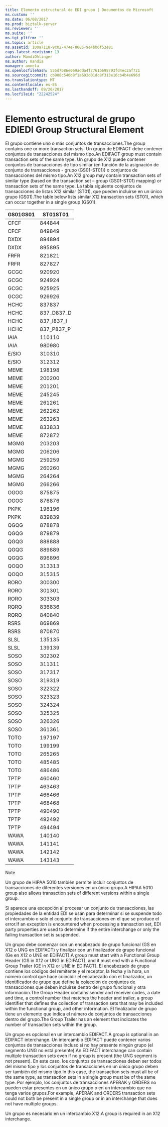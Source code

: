 ```yaml
---
title: Elemento estructural de EDI grupo | Documentos de Microsoft
ms.custom: ''
ms.date: 06/08/2017
ms.prod: biztalk-server
ms.reviewer: ''
ms.suite: ''
ms.tgt_pltfrm: ''
ms.topic: article
ms.assetid: 100a7118-9c02-474e-8685-9e4bb6f52e81
caps.latest.revision: 13
author: MandiOhlinger
ms.author: mandia
manager: anneta
ms.openlocfilehash: 555d7b86e069adda4f7761b698793fd4ec2af721
ms.sourcegitcommit: cb908c540d8f1a692d01dc8f313e16cb4b4e696d
ms.translationtype: MT
ms.contentlocale: es-ES
ms.lasthandoff: 09/20/2017
ms.locfileid: "22242524"
---
```

# <a name="edi-group-structural-element"></a><span data-ttu-id="9a55b-102">Elemento estructural de grupo EDI</span><span class="sxs-lookup"><span data-stu-id="9a55b-102">EDI Group Structural Element</span></span>
<span data-ttu-id="9a55b-103">El grupo contiene uno o más conjuntos de transacciones.</span><span class="sxs-lookup"><span data-stu-id="9a55b-103">The group contains one or more transaction sets.</span></span> <span data-ttu-id="9a55b-104">Un grupo de EDIFACT debe contener conjuntos de transacciones del mismo tipo.</span><span class="sxs-lookup"><span data-stu-id="9a55b-104">An EDIFACT group must contain transaction sets of the same type.</span></span> <span data-ttu-id="9a55b-105">Un grupo de X12 puede contener conjuntos de transacciones de tipo similar (en función de la asignación de conjunto de transacciones - grupo (GS01-ST01)) o conjuntos de transacciones del mismo tipo.</span><span class="sxs-lookup"><span data-stu-id="9a55b-105">An X12 group may contain transaction sets of similar type (based on the transaction set – group (GS01-ST01) mapping) or transaction sets of the same type.</span></span> <span data-ttu-id="9a55b-106">La tabla siguiente conjuntos de transacciones de listas X12 similar (ST01), que pueden incluirse en un único grupo (GS01).</span><span class="sxs-lookup"><span data-stu-id="9a55b-106">The table below lists similar X12 transaction sets (ST01), which can occur together in a single group (GS01).</span></span>  
  
|<span data-ttu-id="9a55b-107">GS01</span><span class="sxs-lookup"><span data-stu-id="9a55b-107">GS01</span></span>|<span data-ttu-id="9a55b-108">ST01</span><span class="sxs-lookup"><span data-stu-id="9a55b-108">ST01</span></span>|  
|----------|----------|  
|<span data-ttu-id="9a55b-109">CF</span><span class="sxs-lookup"><span data-stu-id="9a55b-109">CF</span></span>|<span data-ttu-id="9a55b-110">844</span><span class="sxs-lookup"><span data-stu-id="9a55b-110">844</span></span>|  
|<span data-ttu-id="9a55b-111">CF</span><span class="sxs-lookup"><span data-stu-id="9a55b-111">CF</span></span>|<span data-ttu-id="9a55b-112">849</span><span class="sxs-lookup"><span data-stu-id="9a55b-112">849</span></span>|  
|<span data-ttu-id="9a55b-113">DX</span><span class="sxs-lookup"><span data-stu-id="9a55b-113">DX</span></span>|<span data-ttu-id="9a55b-114">894</span><span class="sxs-lookup"><span data-stu-id="9a55b-114">894</span></span>|  
|<span data-ttu-id="9a55b-115">DX</span><span class="sxs-lookup"><span data-stu-id="9a55b-115">DX</span></span>|<span data-ttu-id="9a55b-116">895</span><span class="sxs-lookup"><span data-stu-id="9a55b-116">895</span></span>|  
|<span data-ttu-id="9a55b-117">FR</span><span class="sxs-lookup"><span data-stu-id="9a55b-117">FR</span></span>|<span data-ttu-id="9a55b-118">821</span><span class="sxs-lookup"><span data-stu-id="9a55b-118">821</span></span>|  
|<span data-ttu-id="9a55b-119">FR</span><span class="sxs-lookup"><span data-stu-id="9a55b-119">FR</span></span>|<span data-ttu-id="9a55b-120">827</span><span class="sxs-lookup"><span data-stu-id="9a55b-120">827</span></span>|  
|<span data-ttu-id="9a55b-121">GC</span><span class="sxs-lookup"><span data-stu-id="9a55b-121">GC</span></span>|<span data-ttu-id="9a55b-122">920</span><span class="sxs-lookup"><span data-stu-id="9a55b-122">920</span></span>|  
|<span data-ttu-id="9a55b-123">GC</span><span class="sxs-lookup"><span data-stu-id="9a55b-123">GC</span></span>|<span data-ttu-id="9a55b-124">924</span><span class="sxs-lookup"><span data-stu-id="9a55b-124">924</span></span>|  
|<span data-ttu-id="9a55b-125">GC</span><span class="sxs-lookup"><span data-stu-id="9a55b-125">GC</span></span>|<span data-ttu-id="9a55b-126">925</span><span class="sxs-lookup"><span data-stu-id="9a55b-126">925</span></span>|  
|<span data-ttu-id="9a55b-127">GC</span><span class="sxs-lookup"><span data-stu-id="9a55b-127">GC</span></span>|<span data-ttu-id="9a55b-128">926</span><span class="sxs-lookup"><span data-stu-id="9a55b-128">926</span></span>|  
|<span data-ttu-id="9a55b-129">HC</span><span class="sxs-lookup"><span data-stu-id="9a55b-129">HC</span></span>|<span data-ttu-id="9a55b-130">837</span><span class="sxs-lookup"><span data-stu-id="9a55b-130">837</span></span>|  
|<span data-ttu-id="9a55b-131">HC</span><span class="sxs-lookup"><span data-stu-id="9a55b-131">HC</span></span>|<span data-ttu-id="9a55b-132">837_D</span><span class="sxs-lookup"><span data-stu-id="9a55b-132">837_D</span></span>|  
|<span data-ttu-id="9a55b-133">HC</span><span class="sxs-lookup"><span data-stu-id="9a55b-133">HC</span></span>|<span data-ttu-id="9a55b-134">837_I</span><span class="sxs-lookup"><span data-stu-id="9a55b-134">837_I</span></span>|  
|<span data-ttu-id="9a55b-135">HC</span><span class="sxs-lookup"><span data-stu-id="9a55b-135">HC</span></span>|<span data-ttu-id="9a55b-136">837_P</span><span class="sxs-lookup"><span data-stu-id="9a55b-136">837_P</span></span>|  
|<span data-ttu-id="9a55b-137">IA</span><span class="sxs-lookup"><span data-stu-id="9a55b-137">IA</span></span>|<span data-ttu-id="9a55b-138">110</span><span class="sxs-lookup"><span data-stu-id="9a55b-138">110</span></span>|  
|<span data-ttu-id="9a55b-139">IA</span><span class="sxs-lookup"><span data-stu-id="9a55b-139">IA</span></span>|<span data-ttu-id="9a55b-140">980</span><span class="sxs-lookup"><span data-stu-id="9a55b-140">980</span></span>|  
|<span data-ttu-id="9a55b-141">E/S</span><span class="sxs-lookup"><span data-stu-id="9a55b-141">IO</span></span>|<span data-ttu-id="9a55b-142">310</span><span class="sxs-lookup"><span data-stu-id="9a55b-142">310</span></span>|  
|<span data-ttu-id="9a55b-143">E/S</span><span class="sxs-lookup"><span data-stu-id="9a55b-143">IO</span></span>|<span data-ttu-id="9a55b-144">312</span><span class="sxs-lookup"><span data-stu-id="9a55b-144">312</span></span>|  
|<span data-ttu-id="9a55b-145">ME</span><span class="sxs-lookup"><span data-stu-id="9a55b-145">ME</span></span>|<span data-ttu-id="9a55b-146">198</span><span class="sxs-lookup"><span data-stu-id="9a55b-146">198</span></span>|  
|<span data-ttu-id="9a55b-147">ME</span><span class="sxs-lookup"><span data-stu-id="9a55b-147">ME</span></span>|<span data-ttu-id="9a55b-148">200</span><span class="sxs-lookup"><span data-stu-id="9a55b-148">200</span></span>|  
|<span data-ttu-id="9a55b-149">ME</span><span class="sxs-lookup"><span data-stu-id="9a55b-149">ME</span></span>|<span data-ttu-id="9a55b-150">201</span><span class="sxs-lookup"><span data-stu-id="9a55b-150">201</span></span>|  
|<span data-ttu-id="9a55b-151">ME</span><span class="sxs-lookup"><span data-stu-id="9a55b-151">ME</span></span>|<span data-ttu-id="9a55b-152">245</span><span class="sxs-lookup"><span data-stu-id="9a55b-152">245</span></span>|  
|<span data-ttu-id="9a55b-153">ME</span><span class="sxs-lookup"><span data-stu-id="9a55b-153">ME</span></span>|<span data-ttu-id="9a55b-154">261</span><span class="sxs-lookup"><span data-stu-id="9a55b-154">261</span></span>|  
|<span data-ttu-id="9a55b-155">ME</span><span class="sxs-lookup"><span data-stu-id="9a55b-155">ME</span></span>|<span data-ttu-id="9a55b-156">262</span><span class="sxs-lookup"><span data-stu-id="9a55b-156">262</span></span>|  
|<span data-ttu-id="9a55b-157">ME</span><span class="sxs-lookup"><span data-stu-id="9a55b-157">ME</span></span>|<span data-ttu-id="9a55b-158">263</span><span class="sxs-lookup"><span data-stu-id="9a55b-158">263</span></span>|  
|<span data-ttu-id="9a55b-159">ME</span><span class="sxs-lookup"><span data-stu-id="9a55b-159">ME</span></span>|<span data-ttu-id="9a55b-160">833</span><span class="sxs-lookup"><span data-stu-id="9a55b-160">833</span></span>|  
|<span data-ttu-id="9a55b-161">ME</span><span class="sxs-lookup"><span data-stu-id="9a55b-161">ME</span></span>|<span data-ttu-id="9a55b-162">872</span><span class="sxs-lookup"><span data-stu-id="9a55b-162">872</span></span>|  
|<span data-ttu-id="9a55b-163">MG</span><span class="sxs-lookup"><span data-stu-id="9a55b-163">MG</span></span>|<span data-ttu-id="9a55b-164">203</span><span class="sxs-lookup"><span data-stu-id="9a55b-164">203</span></span>|  
|<span data-ttu-id="9a55b-165">MG</span><span class="sxs-lookup"><span data-stu-id="9a55b-165">MG</span></span>|<span data-ttu-id="9a55b-166">206</span><span class="sxs-lookup"><span data-stu-id="9a55b-166">206</span></span>|  
|<span data-ttu-id="9a55b-167">MG</span><span class="sxs-lookup"><span data-stu-id="9a55b-167">MG</span></span>|<span data-ttu-id="9a55b-168">259</span><span class="sxs-lookup"><span data-stu-id="9a55b-168">259</span></span>|  
|<span data-ttu-id="9a55b-169">MG</span><span class="sxs-lookup"><span data-stu-id="9a55b-169">MG</span></span>|<span data-ttu-id="9a55b-170">260</span><span class="sxs-lookup"><span data-stu-id="9a55b-170">260</span></span>|  
|<span data-ttu-id="9a55b-171">MG</span><span class="sxs-lookup"><span data-stu-id="9a55b-171">MG</span></span>|<span data-ttu-id="9a55b-172">264</span><span class="sxs-lookup"><span data-stu-id="9a55b-172">264</span></span>|  
|<span data-ttu-id="9a55b-173">MG</span><span class="sxs-lookup"><span data-stu-id="9a55b-173">MG</span></span>|<span data-ttu-id="9a55b-174">266</span><span class="sxs-lookup"><span data-stu-id="9a55b-174">266</span></span>|  
|<span data-ttu-id="9a55b-175">OG</span><span class="sxs-lookup"><span data-stu-id="9a55b-175">OG</span></span>|<span data-ttu-id="9a55b-176">875</span><span class="sxs-lookup"><span data-stu-id="9a55b-176">875</span></span>|  
|<span data-ttu-id="9a55b-177">OG</span><span class="sxs-lookup"><span data-stu-id="9a55b-177">OG</span></span>|<span data-ttu-id="9a55b-178">876</span><span class="sxs-lookup"><span data-stu-id="9a55b-178">876</span></span>|  
|<span data-ttu-id="9a55b-179">PK</span><span class="sxs-lookup"><span data-stu-id="9a55b-179">PK</span></span>|<span data-ttu-id="9a55b-180">196</span><span class="sxs-lookup"><span data-stu-id="9a55b-180">196</span></span>|  
|<span data-ttu-id="9a55b-181">PK</span><span class="sxs-lookup"><span data-stu-id="9a55b-181">PK</span></span>|<span data-ttu-id="9a55b-182">839</span><span class="sxs-lookup"><span data-stu-id="9a55b-182">839</span></span>|  
|<span data-ttu-id="9a55b-183">QG</span><span class="sxs-lookup"><span data-stu-id="9a55b-183">QG</span></span>|<span data-ttu-id="9a55b-184">878</span><span class="sxs-lookup"><span data-stu-id="9a55b-184">878</span></span>|  
|<span data-ttu-id="9a55b-185">QG</span><span class="sxs-lookup"><span data-stu-id="9a55b-185">QG</span></span>|<span data-ttu-id="9a55b-186">879</span><span class="sxs-lookup"><span data-stu-id="9a55b-186">879</span></span>|  
|<span data-ttu-id="9a55b-187">QG</span><span class="sxs-lookup"><span data-stu-id="9a55b-187">QG</span></span>|<span data-ttu-id="9a55b-188">888</span><span class="sxs-lookup"><span data-stu-id="9a55b-188">888</span></span>|  
|<span data-ttu-id="9a55b-189">QG</span><span class="sxs-lookup"><span data-stu-id="9a55b-189">QG</span></span>|<span data-ttu-id="9a55b-190">889</span><span class="sxs-lookup"><span data-stu-id="9a55b-190">889</span></span>|  
|<span data-ttu-id="9a55b-191">QG</span><span class="sxs-lookup"><span data-stu-id="9a55b-191">QG</span></span>|<span data-ttu-id="9a55b-192">896</span><span class="sxs-lookup"><span data-stu-id="9a55b-192">896</span></span>|  
|<span data-ttu-id="9a55b-193">QO</span><span class="sxs-lookup"><span data-stu-id="9a55b-193">QO</span></span>|<span data-ttu-id="9a55b-194">313</span><span class="sxs-lookup"><span data-stu-id="9a55b-194">313</span></span>|  
|<span data-ttu-id="9a55b-195">QO</span><span class="sxs-lookup"><span data-stu-id="9a55b-195">QO</span></span>|<span data-ttu-id="9a55b-196">315</span><span class="sxs-lookup"><span data-stu-id="9a55b-196">315</span></span>|  
|<span data-ttu-id="9a55b-197">RO</span><span class="sxs-lookup"><span data-stu-id="9a55b-197">RO</span></span>|<span data-ttu-id="9a55b-198">300</span><span class="sxs-lookup"><span data-stu-id="9a55b-198">300</span></span>|  
|<span data-ttu-id="9a55b-199">RO</span><span class="sxs-lookup"><span data-stu-id="9a55b-199">RO</span></span>|<span data-ttu-id="9a55b-200">301</span><span class="sxs-lookup"><span data-stu-id="9a55b-200">301</span></span>|  
|<span data-ttu-id="9a55b-201">RO</span><span class="sxs-lookup"><span data-stu-id="9a55b-201">RO</span></span>|<span data-ttu-id="9a55b-202">303</span><span class="sxs-lookup"><span data-stu-id="9a55b-202">303</span></span>|  
|<span data-ttu-id="9a55b-203">RQ</span><span class="sxs-lookup"><span data-stu-id="9a55b-203">RQ</span></span>|<span data-ttu-id="9a55b-204">836</span><span class="sxs-lookup"><span data-stu-id="9a55b-204">836</span></span>|  
|<span data-ttu-id="9a55b-205">RQ</span><span class="sxs-lookup"><span data-stu-id="9a55b-205">RQ</span></span>|<span data-ttu-id="9a55b-206">840</span><span class="sxs-lookup"><span data-stu-id="9a55b-206">840</span></span>|  
|<span data-ttu-id="9a55b-207">RS</span><span class="sxs-lookup"><span data-stu-id="9a55b-207">RS</span></span>|<span data-ttu-id="9a55b-208">869</span><span class="sxs-lookup"><span data-stu-id="9a55b-208">869</span></span>|  
|<span data-ttu-id="9a55b-209">RS</span><span class="sxs-lookup"><span data-stu-id="9a55b-209">RS</span></span>|<span data-ttu-id="9a55b-210">870</span><span class="sxs-lookup"><span data-stu-id="9a55b-210">870</span></span>|  
|<span data-ttu-id="9a55b-211">SL</span><span class="sxs-lookup"><span data-stu-id="9a55b-211">SL</span></span>|<span data-ttu-id="9a55b-212">135</span><span class="sxs-lookup"><span data-stu-id="9a55b-212">135</span></span>|  
|<span data-ttu-id="9a55b-213">SL</span><span class="sxs-lookup"><span data-stu-id="9a55b-213">SL</span></span>|<span data-ttu-id="9a55b-214">139</span><span class="sxs-lookup"><span data-stu-id="9a55b-214">139</span></span>|  
|<span data-ttu-id="9a55b-215">SO</span><span class="sxs-lookup"><span data-stu-id="9a55b-215">SO</span></span>|<span data-ttu-id="9a55b-216">302</span><span class="sxs-lookup"><span data-stu-id="9a55b-216">302</span></span>|  
|<span data-ttu-id="9a55b-217">SO</span><span class="sxs-lookup"><span data-stu-id="9a55b-217">SO</span></span>|<span data-ttu-id="9a55b-218">311</span><span class="sxs-lookup"><span data-stu-id="9a55b-218">311</span></span>|  
|<span data-ttu-id="9a55b-219">SO</span><span class="sxs-lookup"><span data-stu-id="9a55b-219">SO</span></span>|<span data-ttu-id="9a55b-220">317</span><span class="sxs-lookup"><span data-stu-id="9a55b-220">317</span></span>|  
|<span data-ttu-id="9a55b-221">SO</span><span class="sxs-lookup"><span data-stu-id="9a55b-221">SO</span></span>|<span data-ttu-id="9a55b-222">319</span><span class="sxs-lookup"><span data-stu-id="9a55b-222">319</span></span>|  
|<span data-ttu-id="9a55b-223">SO</span><span class="sxs-lookup"><span data-stu-id="9a55b-223">SO</span></span>|<span data-ttu-id="9a55b-224">322</span><span class="sxs-lookup"><span data-stu-id="9a55b-224">322</span></span>|  
|<span data-ttu-id="9a55b-225">SO</span><span class="sxs-lookup"><span data-stu-id="9a55b-225">SO</span></span>|<span data-ttu-id="9a55b-226">323</span><span class="sxs-lookup"><span data-stu-id="9a55b-226">323</span></span>|  
|<span data-ttu-id="9a55b-227">SO</span><span class="sxs-lookup"><span data-stu-id="9a55b-227">SO</span></span>|<span data-ttu-id="9a55b-228">324</span><span class="sxs-lookup"><span data-stu-id="9a55b-228">324</span></span>|  
|<span data-ttu-id="9a55b-229">SO</span><span class="sxs-lookup"><span data-stu-id="9a55b-229">SO</span></span>|<span data-ttu-id="9a55b-230">325</span><span class="sxs-lookup"><span data-stu-id="9a55b-230">325</span></span>|  
|<span data-ttu-id="9a55b-231">SO</span><span class="sxs-lookup"><span data-stu-id="9a55b-231">SO</span></span>|<span data-ttu-id="9a55b-232">326</span><span class="sxs-lookup"><span data-stu-id="9a55b-232">326</span></span>|  
|<span data-ttu-id="9a55b-233">SO</span><span class="sxs-lookup"><span data-stu-id="9a55b-233">SO</span></span>|<span data-ttu-id="9a55b-234">361</span><span class="sxs-lookup"><span data-stu-id="9a55b-234">361</span></span>|  
|<span data-ttu-id="9a55b-235">TO</span><span class="sxs-lookup"><span data-stu-id="9a55b-235">TO</span></span>|<span data-ttu-id="9a55b-236">197</span><span class="sxs-lookup"><span data-stu-id="9a55b-236">197</span></span>|  
|<span data-ttu-id="9a55b-237">TO</span><span class="sxs-lookup"><span data-stu-id="9a55b-237">TO</span></span>|<span data-ttu-id="9a55b-238">199</span><span class="sxs-lookup"><span data-stu-id="9a55b-238">199</span></span>|  
|<span data-ttu-id="9a55b-239">TO</span><span class="sxs-lookup"><span data-stu-id="9a55b-239">TO</span></span>|<span data-ttu-id="9a55b-240">265</span><span class="sxs-lookup"><span data-stu-id="9a55b-240">265</span></span>|  
|<span data-ttu-id="9a55b-241">TO</span><span class="sxs-lookup"><span data-stu-id="9a55b-241">TO</span></span>|<span data-ttu-id="9a55b-242">485</span><span class="sxs-lookup"><span data-stu-id="9a55b-242">485</span></span>|  
|<span data-ttu-id="9a55b-243">TO</span><span class="sxs-lookup"><span data-stu-id="9a55b-243">TO</span></span>|<span data-ttu-id="9a55b-244">486</span><span class="sxs-lookup"><span data-stu-id="9a55b-244">486</span></span>|  
|<span data-ttu-id="9a55b-245">TP</span><span class="sxs-lookup"><span data-stu-id="9a55b-245">TP</span></span>|<span data-ttu-id="9a55b-246">460</span><span class="sxs-lookup"><span data-stu-id="9a55b-246">460</span></span>|  
|<span data-ttu-id="9a55b-247">TP</span><span class="sxs-lookup"><span data-stu-id="9a55b-247">TP</span></span>|<span data-ttu-id="9a55b-248">463</span><span class="sxs-lookup"><span data-stu-id="9a55b-248">463</span></span>|  
|<span data-ttu-id="9a55b-249">TP</span><span class="sxs-lookup"><span data-stu-id="9a55b-249">TP</span></span>|<span data-ttu-id="9a55b-250">466</span><span class="sxs-lookup"><span data-stu-id="9a55b-250">466</span></span>|  
|<span data-ttu-id="9a55b-251">TP</span><span class="sxs-lookup"><span data-stu-id="9a55b-251">TP</span></span>|<span data-ttu-id="9a55b-252">468</span><span class="sxs-lookup"><span data-stu-id="9a55b-252">468</span></span>|  
|<span data-ttu-id="9a55b-253">TP</span><span class="sxs-lookup"><span data-stu-id="9a55b-253">TP</span></span>|<span data-ttu-id="9a55b-254">490</span><span class="sxs-lookup"><span data-stu-id="9a55b-254">490</span></span>|  
|<span data-ttu-id="9a55b-255">TP</span><span class="sxs-lookup"><span data-stu-id="9a55b-255">TP</span></span>|<span data-ttu-id="9a55b-256">492</span><span class="sxs-lookup"><span data-stu-id="9a55b-256">492</span></span>|  
|<span data-ttu-id="9a55b-257">TP</span><span class="sxs-lookup"><span data-stu-id="9a55b-257">TP</span></span>|<span data-ttu-id="9a55b-258">494</span><span class="sxs-lookup"><span data-stu-id="9a55b-258">494</span></span>|  
|<span data-ttu-id="9a55b-259">WA</span><span class="sxs-lookup"><span data-stu-id="9a55b-259">WA</span></span>|<span data-ttu-id="9a55b-260">140</span><span class="sxs-lookup"><span data-stu-id="9a55b-260">140</span></span>|  
|<span data-ttu-id="9a55b-261">WA</span><span class="sxs-lookup"><span data-stu-id="9a55b-261">WA</span></span>|<span data-ttu-id="9a55b-262">141</span><span class="sxs-lookup"><span data-stu-id="9a55b-262">141</span></span>|  
|<span data-ttu-id="9a55b-263">WA</span><span class="sxs-lookup"><span data-stu-id="9a55b-263">WA</span></span>|<span data-ttu-id="9a55b-264">142</span><span class="sxs-lookup"><span data-stu-id="9a55b-264">142</span></span>|  
|<span data-ttu-id="9a55b-265">WA</span><span class="sxs-lookup"><span data-stu-id="9a55b-265">WA</span></span>|<span data-ttu-id="9a55b-266">143</span><span class="sxs-lookup"><span data-stu-id="9a55b-266">143</span></span>|  
  
> [!NOTE]
>  <span data-ttu-id="9a55b-267">Un grupo de HIPAA 5010 también permite incluir conjuntos de transacciones de diferentes versiones en un único grupo.</span><span class="sxs-lookup"><span data-stu-id="9a55b-267">A HIPAA 5010 group also allows transaction sets of different versions within a single group.</span></span>  
  
 <span data-ttu-id="9a55b-268">Si aparece una excepción al procesar un conjunto de transacciones, las propiedades de la entidad EDI se usan para determinar si se suspende todo el intercambio o solo el conjunto de transacciones en el que se produce el error.</span><span class="sxs-lookup"><span data-stu-id="9a55b-268">If an exception is encountered when processing a transaction set, EDI party properties are used to determine if the entire interchange or only the failing transaction set is suspended.</span></span>  
  
 <span data-ttu-id="9a55b-269">Un grupo debe comenzar con un encabezado de grupo funcional (GS en X12 o UNG en EDIFACT) y finalizar con un finalizador de grupo funcional (Ge en X12 o UNE en EDIFACT).</span><span class="sxs-lookup"><span data-stu-id="9a55b-269">A group must start with a Functional Group Header (GS in X12 or UNG in EDIFACT), and it must end with a Functional Group Trailer (GE in X12 or UNE in EDIFACT).</span></span> <span data-ttu-id="9a55b-270">El encabezado de grupo contiene los códigos del remitente y el receptor, la fecha y la hora, un número control que hace coincidir el encabezado con el finalizador, un identificador de grupo que define la colección de conjuntos de transacciones que deben incluirse dentro del grupo funcional y otra información.</span><span class="sxs-lookup"><span data-stu-id="9a55b-270">The Group Header contains sender and receiver codes, a date and time, a control number that matches the header and trailer, a group identifier that defines the collection of transaction sets that may be included within the functional group, and other information.</span></span> <span data-ttu-id="9a55b-271">El finalizador de grupo tiene un elemento que indica el número de conjuntos de transacciones dentro del grupo.</span><span class="sxs-lookup"><span data-stu-id="9a55b-271">The Group Trailer has an element that indicates the number of transaction sets within the group.</span></span>  
  
 <span data-ttu-id="9a55b-272">Un grupo es opcional en un intercambio EDIFACT.</span><span class="sxs-lookup"><span data-stu-id="9a55b-272">A group is optional in an EDIFACT interchange.</span></span> <span data-ttu-id="9a55b-273">Un intercambio EDIFACT puede contener varios conjuntos de transacciones incluso si no hay presente ningún grupo (el segmento UNG no está presente).</span><span class="sxs-lookup"><span data-stu-id="9a55b-273">An EDIFACT interchange can contain multiple transaction sets even if no group is present (the UNG segment is not present).</span></span> <span data-ttu-id="9a55b-274">En este caso, los conjuntos de transacciones deben ser todos del mismo tipo y los conjuntos de transacciones en un único grupo deben ser también del mismo tipo.</span><span class="sxs-lookup"><span data-stu-id="9a55b-274">In this case, the transaction sets must all be of the same type, as transaction sets in a single group must be of the same type.</span></span> <span data-ttu-id="9a55b-275">Por ejemplo, los conjuntos de transacciones APERAK y ORDERS no pueden estar presentes en un único grupo o en un intercambio que no tenga varios grupos.</span><span class="sxs-lookup"><span data-stu-id="9a55b-275">For example, APERAK and ORDERS transaction sets could not both be present in a single group or in an interchange that does not have multiple groups.</span></span>  
  
 <span data-ttu-id="9a55b-276">Un grupo es necesario en un intercambio X12.</span><span class="sxs-lookup"><span data-stu-id="9a55b-276">A group is required in an X12 interchange.</span></span>